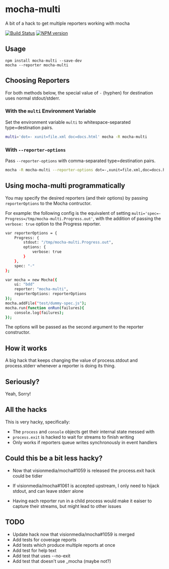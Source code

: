 mocha-multi
===========

A bit of a hack to get multiple reporters working with mocha

[![Build Status](https://travis-ci.org/glenjamin/mocha-multi.svg?branch=master)](https://travis-ci.org/glenjamin/mocha-multi)
[![NPM version](https://img.shields.io/npm/v/mocha-multi.svg)](https://www.npmjs.com/package/skin-deep)

Usage
-----

    npm install mocha-multi --save-dev
    mocha --reporter mocha-multi

Choosing Reporters
------------------

For both methods below, the special value of `-` (hyphen) for destination uses normal stdout/stderr.

### With the `multi` Environment Variable

Set the environment variable `multi` to whitespace-separated type=destination pairs.

```bash
multi='dot=- xunit=file.xml doc=docs.html' mocha -R mocha-multi
```

### With `--reporter-options`

Pass `--reporter-options` with comma-separated type=destination pairs.

```bash
mocha -R mocha-multi --reporter-options dot=-,xunit=file.xml,doc=docs.html
```

Using mocha-multi programmatically
----------------------------------

You may specify the desired reporters (and their options) by passing `reporterOptions` to the Mocha contructor.

For example: the following config is the equivalent of setting `multi='spec=- Progress=/tmp/mocha-multi.Progress.out'`, with the addition of passing the `verbose: true` option to the Progress reporter.

```sh
var reporterOptions = {
	Progress: {
		stdout: "/tmp/mocha-multi.Progress.out",
		options: {
			verbose: true
		}
	},
	spec: "-"
};

var mocha = new Mocha({
    ui: "bdd"
    reporter: "mocha-multi",
    reporterOptions: reporterOptions
});
mocha.addFile("test/dummy-spec.js");
mocha.run(function onRun(failures){
    console.log(failures);
});
```

The options will be passed as the second argument to the reporter constructor.

How it works
------------

A big hack that keeps changing the value of process.stdout and process.stderr whenever a reporter is doing its thing.

Seriously?
----------

Yeah, Sorry!

All the hacks
-------------

This is very hacky, specifically:

 * The `process` and `console` objects get their internal state messed with
 * `process.exit` is hacked to wait for streams to finish writing
 * Only works if reporters queue writes synchronously in event handlers

Could this be a bit less hacky?
-------------------------------

 * Now that visionmedia/mocha#1059 is released the process.exit hack could be tidier

 * If visionmedia/mocha#1061 is accepted upstream, I only need to hijack stdout, and can leave stderr alone

 * Having each reporter run in a child process would make it eaiser to capture their streams, but might lead to other issues

TODO
----

* Update hack now that visionmedia/mocha#1059 is merged
* Add tests for coverage reports
* Add tests which produce multiple reports at once
* Add test for help text
* Add test that uses --no-exit
* Add test that doesn't use _mocha (maybe not?)
